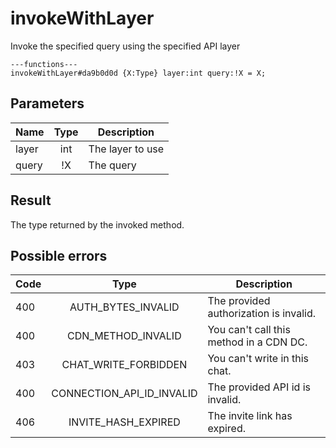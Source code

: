 # invokeWithLayer
Invoke the specified query using the specified API layer

```
---functions---
invokeWithLayer#da9b0d0d {X:Type} layer:int query:!X = X;
```

## Parameters
| Name | Type | Description |
| ---- | :----: | ----------- |
| layer | int | The layer to use |
| query | !X | The query |


## Result
The type returned by the invoked method.

## Possible errors
| Code | Type | Description |
| ---- | :----: | ----------- |
| 400 | AUTH_BYTES_INVALID | The provided authorization is invalid. |
| 400 | CDN_METHOD_INVALID | You can't call this method in a CDN DC. |
| 403 | CHAT_WRITE_FORBIDDEN | You can't write in this chat. |
| 400 | CONNECTION_API_ID_INVALID | The provided API id is invalid. |
| 406 | INVITE_HASH_EXPIRED | The invite link has expired. |

